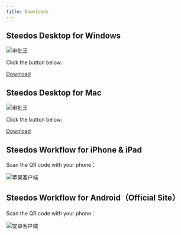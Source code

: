 ```yaml
---
title: Downloads
---
```


## Steedos Desktop for Windows

![审批王](/img/win.png)

Click the button below:

<a class="slds-button slds-button_brand slds-m-right_medium slds-var-p-vertical_xx-small" href="http://oss.steedos.com/apps/steedos/windows/cn/steedos-desktop.exe" target="_blank">
Download
</a>

## Steedos Desktop for Mac

![审批王](/img/apple.png)

Click the button below:

<a class="slds-button slds-button_brand slds-m-right_medium slds-var-p-vertical_xx-small" href="http://oss.steedos.com/apps/steedos/mac/steedos.dmg" target="_blank">
Download
</a>

## Steedos Workflow for iPhone & iPad

Scan the QR code with your phone：

![苹果客户端](/assets/workflow/download-ios.png)

## Steedos Workflow for Android（Official Site）

Scan the QR code with your phone：

![安卓客户端](/assets/workflow/download-android.png)